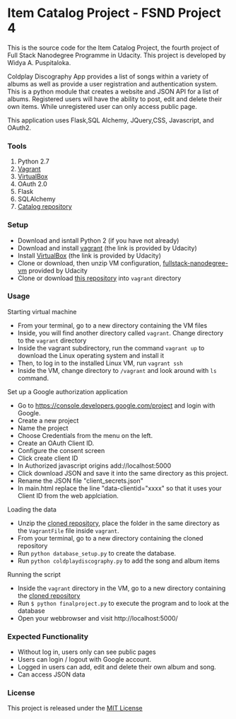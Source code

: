 # Item Catalog Project - FSND Project 4

This is the source code for the Item Catalog Project, the fourth project of Full Stack Nanodegree Programme in Udacity. This project is developed by Widya A. Puspitaloka.

Coldplay Discography App provides a list of songs within a variety of albums as well as provide a user registration and authentication system. This is a python module that creates a website and JSON API for a list of albums. Registered users will have the ability to post, edit and delete their own items. While unregistered user can only access public page.
 
This application uses Flask,SQL Alchemy, JQuery,CSS, Javascript, and OAuth2.

### Tools
1. Python 2.7
2. [Vagrant](https://www.vagrantup.com/downloads.html)
3. [VirtualBox](https://www.virtualbox.org/wiki/Downloads)
4. OAuth 2.0
5. Flask
6. SQLAlchemy
7. [Catalog repository](https://github.com/WidyaPuspitaloka/Catalog.git)

### Setup
* Download and isntall Python 2 (if you have not already)
* Download and install [vagrant](https://www.vagrantup.com/downloads.html) (the link is provided by Udacity)
* Install [VirtualBox](https://www.virtualbox.org/wiki/Downloads) (the link is provided by Udacity)
* Clone or download, then unzip VM configuration, [fullstack-nanodegree-vm](https://github.com/udacity/fullstack-nanodegree-vm ) provided by Udacity
* Clone or download [this repository](https://github.com/WidyaPuspitaloka/Catalog.git) into `vagrant` directory

### Usage
Starting virtual machine 
* From your terminal, go to a new directory containing the VM files
* Inside, you will find another directory called `vagrant`. Change directory to the `vagrant` directory
* Inside the vagrant subdirectory, run the command `vagrant up` to download the Linux operating system and install it
* Then, to log in to the installed Linux VM, run `vagrant ssh`
* Inside the VM, change directory to `/vagrant` and look around with `ls` command.

Set up a Google authorization application
* Go to https://console.developers.google.com/project and login with Google.
* Create a new project
* Name the project
* Choose Credentials from the menu on the left.
* Create an OAuth Client ID.
* Configure the consent screen
* Click create client ID
* In Authorized javascript origins add://localhost:5000
* Click download JSON and save it into the same directory as  this project.
* Rename the JSON file "client_secrets.json"
* In main.html replace the line "data-clientid="xxxx" so that it uses your Client ID from the web applciation.

Loading the data
* Unzip the [cloned repository](https://github.com/WidyaPuspitaloka/Catalog.git), place the folder in the same directory as the `VagrantFile` file inside `vagrant`.
* From your terminal, go to a new directory containing the cloned repository
* Run `python database_setup.py` to create the database.
* Run `python coldplaydiscography.py` to add the song and album items

Running the script
* Inside the `vagrant` directory in the VM, go to a new directory containing the [cloned repository](https://github.com/WidyaPuspitaloka/Catalog.git)
* Run `$ python finalproject.py` to execute the program and to look at the database
* Open your webbrowser and visit http://localhost:5000/

### Expected Functionality
* Without log in, users only can see public pages
* Users can login / logout with Google account.
* Logged in users can add, edit and delete their own album and song.
* Can access JSON data 

### License
This project is released under the [MIT License](https://opensource.org/licenses/MIT)

